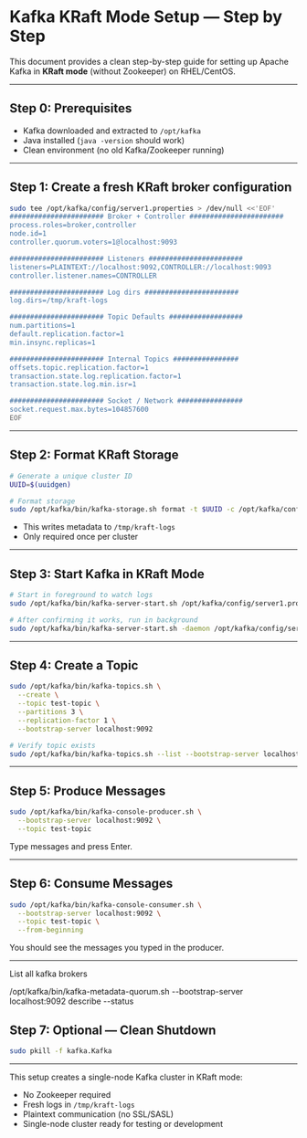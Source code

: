 # Kafka KRaft Mode Setup — Step by Step

This document provides a clean step-by-step guide for setting up Apache Kafka in **KRaft mode** (without Zookeeper) on RHEL/CentOS.

---

## Step 0: Prerequisites

- Kafka downloaded and extracted to `/opt/kafka`
- Java installed (`java -version` should work)
- Clean environment (no old Kafka/Zookeeper running)

---

## Step 1: Create a fresh KRaft broker configuration

```bash
sudo tee /opt/kafka/config/server1.properties > /dev/null <<'EOF'
####################### Broker + Controller #######################
process.roles=broker,controller
node.id=1
controller.quorum.voters=1@localhost:9093

####################### Listeners #######################
listeners=PLAINTEXT://localhost:9092,CONTROLLER://localhost:9093
controller.listener.names=CONTROLLER

####################### Log dirs #######################
log.dirs=/tmp/kraft-logs

####################### Topic Defaults ##################
num.partitions=1
default.replication.factor=1
min.insync.replicas=1

####################### Internal Topics ################
offsets.topic.replication.factor=1
transaction.state.log.replication.factor=1
transaction.state.log.min.isr=1

####################### Socket / Network ################
socket.request.max.bytes=104857600
EOF
```

---

## Step 2: Format KRaft Storage

```bash
# Generate a unique cluster ID
UUID=$(uuidgen)

# Format storage
sudo /opt/kafka/bin/kafka-storage.sh format -t $UUID -c /opt/kafka/config/server1.properties
```

- This writes metadata to `/tmp/kraft-logs`
- Only required once per cluster

---

## Step 3: Start Kafka in KRaft Mode

```bash
# Start in foreground to watch logs
sudo /opt/kafka/bin/kafka-server-start.sh /opt/kafka/config/server1.properties

# After confirming it works, run in background
sudo /opt/kafka/bin/kafka-server-start.sh -daemon /opt/kafka/config/server1.properties
```

---

## Step 4: Create a Topic

```bash
sudo /opt/kafka/bin/kafka-topics.sh \
  --create \
  --topic test-topic \
  --partitions 3 \
  --replication-factor 1 \
  --bootstrap-server localhost:9092

# Verify topic exists
sudo /opt/kafka/bin/kafka-topics.sh --list --bootstrap-server localhost:9092
```

---

## Step 5: Produce Messages

```bash
sudo /opt/kafka/bin/kafka-console-producer.sh \
  --bootstrap-server localhost:9092 \
  --topic test-topic
```

Type messages and press Enter.

---

## Step 6: Consume Messages

```bash
sudo /opt/kafka/bin/kafka-console-consumer.sh \
  --bootstrap-server localhost:9092 \
  --topic test-topic \
  --from-beginning
```

You should see the messages you typed in the producer.

---

List all kafka brokers

/opt/kafka/bin/kafka-metadata-quorum.sh --bootstrap-server localhost:9092 describe --status


## Step 7: Optional — Clean Shutdown

```bash
sudo pkill -f kafka.Kafka
```

---

 This setup creates a single-node Kafka cluster in KRaft mode:

- No Zookeeper required
- Fresh logs in `/tmp/kraft-logs`
- Plaintext communication (no SSL/SASL)
- Single-node cluster ready for testing or development


